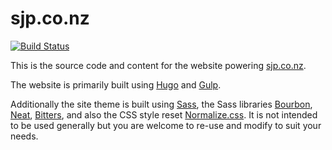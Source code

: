 # sjp.co.nz

[![Build Status](https://travis-ci.org/sjp/sjp-site.svg)](https://travis-ci.org/sjp/sjp-site)

This is the source code and content for the website powering [sjp.co.nz](https://sjp.co.nz/).

The website is primarily built using [Hugo](https://gohugo.io) and [Gulp](http://gulpjs.com/).

Additionally the site theme is built using [Sass](http://sass-lang.com/), the Sass libraries [Bourbon](http://bourbon.io/), [Neat](http://neat.bourbon.io/), [Bitters](http://bitters.bourbon.io/), and also the CSS style reset [Normalize.css](https://necolas.github.io/normalize.css/). It is not intended to be used generally but you are welcome to re-use and modify to suit your needs.